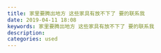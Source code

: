 ```yaml
---
title: 家里要腾出地方 这些家具有放不下了 要的联系我
date: 2019-04-11 18:08
keywords: 家里要腾出地方 这些家具有放不下了 要的联系我
description: 
categories: used
---
```

<td class="t_f" id="postmessage_3452739">

<br/>
<img alt="" border="0" class="zoom" data-cf-modified-cef3192572c2c550b4d4ae77-="" file="http://www.flw.ph/data/appbyme/upload/image/201904/10/JXFCBCGa459o.jpg" id="aimg_Xapaa" lazyloadthumb="1" onclick="" onmouseover="" src="http://www.flw.ph/data/appbyme/upload/image/201904/10/JXFCBCGa459o.jpg"/><br/>
<br/>
<img alt="" border="0" class="zoom" data-cf-modified-cef3192572c2c550b4d4ae77-="" file="http://www.flw.ph/data/appbyme/upload/image/201904/10/sw5jsMzslXR9.jpg" id="aimg_e8Y4c" lazyloadthumb="1" onclick="" onmouseover="" src="http://www.flw.ph/data/appbyme/upload/image/201904/10/sw5jsMzslXR9.jpg"/><br/>
<br/>
<img alt="" border="0" class="zoom" data-cf-modified-cef3192572c2c550b4d4ae77-="" file="http://www.flw.ph/data/appbyme/upload/image/201904/10/EGXMQcbsdBJj.jpg" id="aimg_K6HmQ" lazyloadthumb="1" onclick="" onmouseover="" src="http://www.flw.ph/data/appbyme/upload/image/201904/10/EGXMQcbsdBJj.jpg"/><br/>
<br/>
<img alt="" border="0" class="zoom" data-cf-modified-cef3192572c2c550b4d4ae77-="" file="http://www.flw.ph/data/appbyme/upload/image/201904/10/EayZ2zmscbI5.jpg" id="aimg_ozAJe" lazyloadthumb="1" onclick="" onmouseover="" src="http://www.flw.ph/data/appbyme/upload/image/201904/10/EayZ2zmscbI5.jpg"/><br/>
<br/>
<img alt="" border="0" class="zoom" data-cf-modified-cef3192572c2c550b4d4ae77-="" file="http://www.flw.ph/data/appbyme/upload/image/201904/10/BRPhZcAEVdoM.jpg" id="aimg_p9Xt6" lazyloadthumb="1" onclick="" onmouseover="" src="http://www.flw.ph/data/appbyme/upload/image/201904/10/BRPhZcAEVdoM.jpg"/><br/>
<br/>
<img alt="" border="0" class="zoom" data-cf-modified-cef3192572c2c550b4d4ae77-="" file="http://www.flw.ph/data/appbyme/upload/image/201904/10/2DwX0M19enjB.jpg" id="aimg_JRxhu" lazyloadthumb="1" onclick="" onmouseover="" src="http://www.flw.ph/data/appbyme/upload/image/201904/10/2DwX0M19enjB.jpg"/><br/>
<br/>
<img alt="" border="0" class="zoom" data-cf-modified-cef3192572c2c550b4d4ae77-="" file="http://www.flw.ph/data/appbyme/upload/image/201904/10/c5EtH3kyzSYA.jpg" id="aimg_mSU5d" lazyloadthumb="1" onclick="" onmouseover="" src="http://www.flw.ph/data/appbyme/upload/image/201904/10/c5EtH3kyzSYA.jpg"/><br/>
<br/>
</td>
